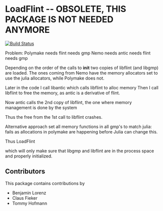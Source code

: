 # LoadFlint -- OBSOLETE, THIS PACKAGE IS NOT NEEDED ANYMORE

[![Build Status](https://github.com/oscar-system/LoadFlint.jl/workflows/Run%20tests/badge.svg)](https://github.com/oscar-system/LoadFlint.jl/actions?query=workflow%3A%22Run+tests%22)

Problem:
  Polymake needs flint needs gmp
  Nemo needs antic needs flint needs gmp

Depending on the order of the calls to __init__ two copies of libflint (and libgmp) are loaded.
The ones coming from Nemo have the memory allocators set to use the julia allocators, while
Polymake does not.

Later in the code
  I call libantic
    which calls libflint to alloc memory
  Then I call libflint to free the memory, as antic is a derivative of flint.

  Now antic calls the 2nd copy of libflint, the one where memory management is done by
  the system

  Thus the free from the 1st call to libflint crashes.

Alternative approach
  set all memory functions in all gmp's to match julia:
    fails as allocations in polymake are happening before Julia can change this.


Thus LoadFlint

which will only make sure that libgmp and libflint are in the process space and properly initialized.

## Contributors

This package contains contributions by

- Benjamin Lorenz
- Claus Fieker
- Tommy Hofmann
